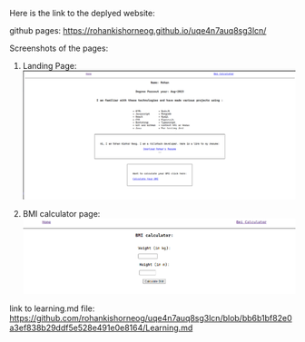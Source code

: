 Here is the link to the deplyed website:

github pages:
https://rohankishorneog.github.io/uqe4n7auq8sg3lcn/



Screenshots of the pages:


1. Landing Page:
![Landing Page](./public/image.png)

2. BMI calculator page:
![Bmi Calulator](./public/image-1.png)



link to learning.md file: https://github.com/rohankishorneog/uqe4n7auq8sg3lcn/blob/bb6b1bf82e0a3ef838b29ddf5e528e491e0e8164/Learning.md